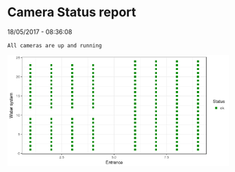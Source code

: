 Camera Status report
================
18/05/2017 - 08:36:08

    All cameras are up and running

![](camreport_files/figure-markdown_github/unnamed-chunk-2-1.png)
